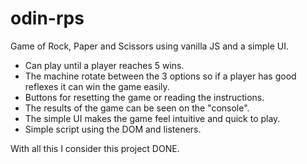# odin-rps

Game of Rock, Paper and Scissors using vanilla JS and a simple UI.

* Can play until a player reaches 5 wins.
* The machine rotate between the 3 options so if a player has good reflexes it can win the game easily.
* Buttons for resetting the game or reading the instructions.
* The results of the game can be seen on the "console".
* The simple UI makes the game feel intuitive and quick to play.
* Simple script using the DOM and listeners.

With all this I consider this project DONE.